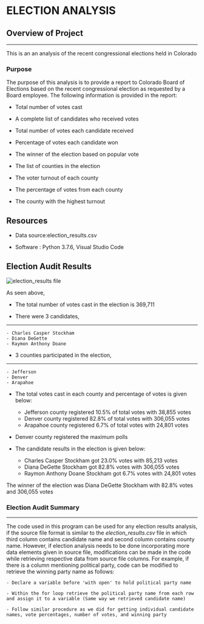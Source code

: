 # **ELECTION ANALYSIS**

## **Overview of Project**
---
This is an an analysis of the recent congressional elections held in Colorado

### **Purpose**
The purpose of this analysis is to provide a report to Colorado Board of Elections based on the recent congressional election as requested by a Board employee. The following information is provided in the report:

- Total number of votes cast
   
- A complete list of candidates who received votes
   
- Total number of votes each candidate received
   
- Percentage of votes each candidate won
   
- The winner of the election based on popular vote
   
- The list of counties in the election
    
- The voter turnout of each county
   
- The percentage of votes from each county 
   	
- The county with the highest turnout

## **Resources**

- Data source:election_results.csv

- Software : Python 3.7.6, Visual Studio Code 
	
## **Election Audit Results**

![election_results file](https://user-images.githubusercontent.com/89427676/133938175-11f7e555-0893-46b2-b8e8-cbeb5798fff6.png)

As seen above, 

- The total number of votes cast in the election is 369,711

- There were 3 candidates, 
---
	- Charles Casper Stockham
	- Diana DeGette
	- Raymon Anthony Doane

- 3 counties participated in the election,
---
	- Jefferson
	- Denver
	- Arapahoe

- The total votes cast in each county and percentage of votes is given below:

	- Jefferson county registered 10.5% of total votes with 38,855 votes
	- Denver county registered 82.8% of total votes with 306,055 votes
	- Arapahoe county registered 6.7% of total votes with 24,801 votes

- Denver county registered the maximum polls

- The candidate results in the election is given below:
  	- Charles Casper Stockham got 23.0% votes with 85,213 votes
  	- Diana DeGette Stockham got 82.8% votes with 306,055 votes
  	- Raymon Anthony Doane Stockham got 6.7% votes with 24,801 votes

The winner of the election was Diana DeGette Stockham with 82.8% votes and 306,055 votes

### **Election Audit Summary**
---
The code used in this program can be used for any election results analysis, if the source file format is similar to the _election_results.csv_ file in which third column contains candidate name and second column contains county name. However, if election analysis needs to be done incorporating more data elements given in source file, modifications can be made in the code while retrieving respective data from source file columns. For example, if there is a column mentioning political party, code can be modified to retrieve the winning party name as follows:

	- Declare a variable before 'with open' to hold political party name
	
	- Within the for loop retrieve the political party name from each row and assign it to a variable (Same way we retrieved candidate name)
	
	- Follow similar procedure as we did for getting individual candidate names, vote percentages, number of votes, and winning party
	
